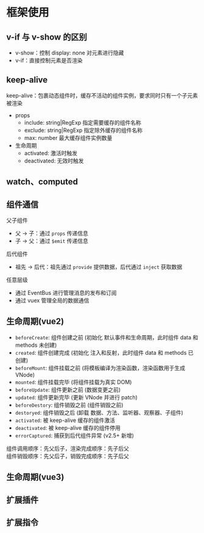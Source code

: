 # 框架使用

## v-if 与 v-show 的区别

- v-show：控制 display: none 对元素进行隐藏
- v-if：直接控制元素是否渲染

## keep-alive

keep-alive：包裹动态组件时，缓存不活动的组件实例，要求同时只有一个子元素被渲染

- props
  - include: string|RegExp 指定需要缓存的组件名称
  - exclude: string|RegExp 指定除外缓存的组件名称
  - max: number 最大缓存组件实例数量
- 生命周期
  - activated: 激活时触发
  - deactivated: 无效时触发

## watch、computed

## 组件通信

父子组件

- 父 -> 子：通过 `props` 传递信息
- 子 -> 父：通过 `$emit` 传递信息

后代组件

- 祖先 -> 后代：祖先通过 `provide` 提供数据，后代通过 `inject` 获取数据

任意层级

- 通过 EventBus 进行管理消息的发布和订阅
- 通过 vuex 管理全局的数据通信

## 生命周期(vue2)

- `beforeCreate`: 组件创建之前 (初始化 默认事件和生命周期，此时组件 data 和 methods 未创建)
- `created`: 组件创建完成 (初始化 注入和反射，此时组件 data 和 methods 已创建)
- `beforeMount`: 组件挂载之前 (将模板编译为渲染函数，渲染函数用于生成 VNode)
- `mounted`: 组件挂载完毕 (将组件挂载为真实 DOM)
- `beforeUpdate`: 组件更新之前 (数据变更之前)
- `updated`: 组件更新完毕 (更新 VNode 并进行 patch)
- `beforeDestory`: 组件销毁之前 (组件销毁之前)
- `destoryed`: 组件销毁之后 (卸载 数据、方法、监听器、观察器、子组件)
- `activated`: 被 keep-alive 缓存的组件激活
- `deactivated`: 被 keep-alive 缓存的组件停用
- `errorCaptured`: 捕获到后代组件异常 (v2.5+ 新增)

组件调用顺序：先父后子，渲染完成顺序：先子后父 <br>
组件销毁顺序：先父后子，销毁完成顺序：先子后父

## 生命周期(vue3)

## 扩展插件

## 扩展指令
